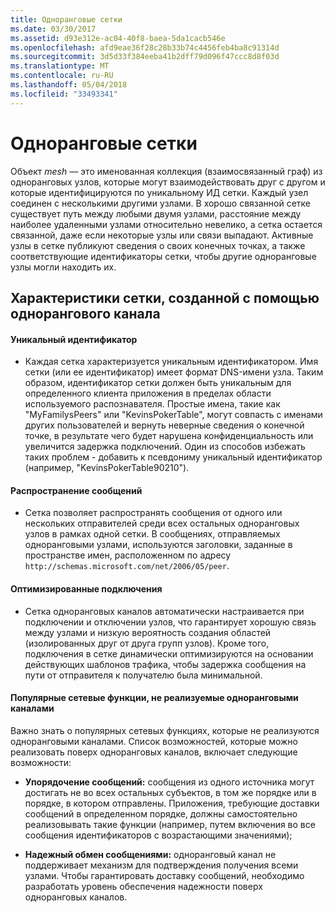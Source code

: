```yaml
---
title: Одноранговые сетки
ms.date: 03/30/2017
ms.assetid: d93e312e-ac04-40f8-baea-5da1cacb546e
ms.openlocfilehash: afd9eae36f28c28b33b74c4456feb4ba8c91314d
ms.sourcegitcommit: 3d5d33f384eeba41b2dff79d096f47ccc8d8f03d
ms.translationtype: MT
ms.contentlocale: ru-RU
ms.lasthandoff: 05/04/2018
ms.locfileid: "33493341"
---
```

# <a name="peer-meshes"></a>Одноранговые сетки
Объект *mesh* — это именованная коллекция (взаимосвязанный граф) из одноранговых узлов, которые могут взаимодействовать друг с другом и которые идентифицируются по уникальному ИД сетки. Каждый узел соединен с несколькими другими узлами. В хорошо связанной сетке существует путь между любыми двумя узлами, расстояние между наиболее удаленными узлами относительно невелико, а сетка остается связанной, даже если некоторые узлы или связи выпадают. Активные узлы в сетке публикуют сведения о своих конечных точках, а также соответствующие идентификаторы сетки, чтобы другие одноранговые узлы могли находить их.  
  
## <a name="characteristics-of-a-mesh-created-using-peer-channel"></a>Характеристики сетки, созданной с помощью однорангового канала  
  
#### <a name="uniquely-identified"></a>Уникальный идентификатор  
  
-   Каждая сетка характеризуется уникальным идентификатором. Имя сетки (или ее идентификатор) имеет формат DNS-имени узла. Таким образом, идентификатор сетки должен быть уникальным для определенного клиента приложения в пределах области используемого распознавателя. Простые имена, такие как "MyFamilysPeers" или "KevinsPokerTable", могут совпасть с именами других пользователей и вернуть неверные сведения о конечной точке, в результате чего будет нарушена конфиденциальность или увеличится задержка подключений. Один из способов избежать таких проблем - добавить к псевдониму уникальный идентификатор (например, "KevinsPokerTable90210").  
  
#### <a name="message-flooding"></a>Распространение сообщений  
  
-   Сетка позволяет распространять сообщения от одного или нескольких отправителей среди всех остальных одноранговых узлов в рамках одной сетки. В сообщениях, отправляемых одноранговыми узлами, используются заголовки, заданные в пространстве имен, расположенном по адресу `http://schemas.microsoft.com/net/2006/05/peer`.  
  
#### <a name="optimized-connections"></a>Оптимизированные подключения  
  
-   Сетка одноранговых каналов автоматически настраивается при подключении и отключении узлов, что гарантирует хорошую связь между узлами и низкую вероятность создания областей (изолированных друг от друга групп узлов). Кроме того, подключения в сетке динамически оптимизируются на основании действующих шаблонов трафика, чтобы задержка сообщения на пути от отправителя к получателю была минимальной.  
  
#### <a name="popular-network-features-that-peer-channel-does-not-provide"></a>Популярные сетевые функции, не реализуемые одноранговыми каналами  
 Важно знать о популярных сетевых функциях, которые не реализуются одноранговыми каналами. Список возможностей, которые можно реализовать поверх одноранговых каналов, включает следующие возможности:  
  
-   **Упорядочение сообщений:** сообщения из одного источника могут достигать не во всех остальных субъектов, в том же порядке или в порядке, в котором отправлены. Приложения, требующие доставки сообщений в определенном порядке, должны самостоятельно реализовывать такие функции (например, путем включения во все сообщения идентификаторов с возрастающими значениями);  
  
-   **Надежный обмен сообщениями:** одноранговый канал не поддерживает механизм для подтверждения получения всеми узлами. Чтобы гарантировать доставку сообщений, необходимо разработать уровень обеспечения надежности поверх одноранговых каналов.

